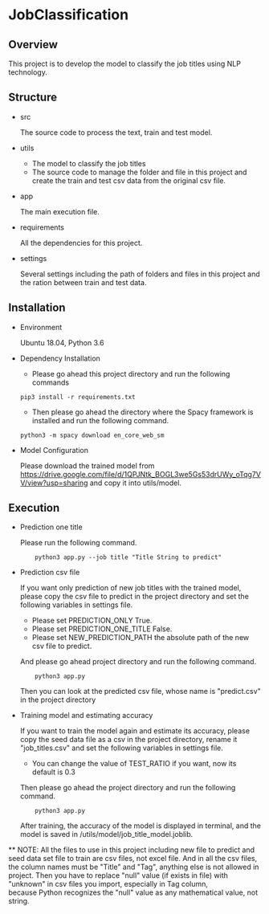 # JobClassification

## Overview

This project is to develop the model to classify the job titles using NLP technology.

## Structure

- src

    The source code to process the text, train and test model.

- utils

    * The model to classify the job titles
    * The source code to manage the folder and file in this project and create the train and test csv data from the 
    original csv file.
    
- app

    The main execution file.
    
- requirements

    All the dependencies for this project.
    
- settings

    Several settings including the path of folders and files in this project and the ration between train and test data.
    
## Installation

- Environment

    Ubuntu 18.04, Python 3.6
    
- Dependency Installation

    * Please go ahead this project directory and run the following commands
    
    ```
    pip3 install -r requirements.txt
    ```
  
    * Then please go ahead the directory where the Spacy framework is installed and run the following command.
    ```
    python3 -m spacy download en_core_web_sm
    ```
  
- Model Configuration

    Please download the trained model from https://drive.google.com/file/d/1QPJNtk_BOGL3we5Gs53drUWy_oTqg7VV/view?usp=sharing 
    and copy it into utils/model.

## Execution

- Prediction one title

    Please run the following command.
    
    ```
        python3 app.py --job title "Title String to predict"
    ```
  
- Prediction csv file

    If you want only prediction of new job titles with the trained model, please copy the csv file to predict in the 
    project directory and set the following variables in settings file.
    
    * Please set PREDICTION_ONLY True.
    * Please set PREDICTION_ONE_TITLE False.
    * Please set NEW_PREDICTION_PATH the absolute path of the new csv file to predict.   
    
    And please go ahead project directory and run the following command.
    ```
        python3 app.py
    ``` 
  
    Then you can look at the predicted csv file, whose name is "predict.csv" in the project directory

- Training model and estimating accuracy

    If you want to train the model again and estimate its accuracy, please copy the seed data file as a csv in the 
    project directory, rename it "job_titles.csv" and set the following variables in settings file.
    
    * You can change the value of TEST_RATIO if you want, now its default is 0.3
    
    Then please go ahead the project directory and run the following command.
    
    ```
        python3 app.py
    ```
    
    After training, the accuracy of the model is displayed in terminal, and the model is saved in 
    /utils/model/job_title_model.joblib.

** NOTE: All the files to use in this project including new file to predict and seed data set file to train are 
csv files, not excel file.
And in all the csv files, the column names must be "Title" and "Tag", anything else is not allowed in project. 
Then you have to replace "null" value (if exists in file) with "unknown" in csv files you import, especially in Tag column,  
because Python recognizes the "null" value as any mathematical value, not string.
